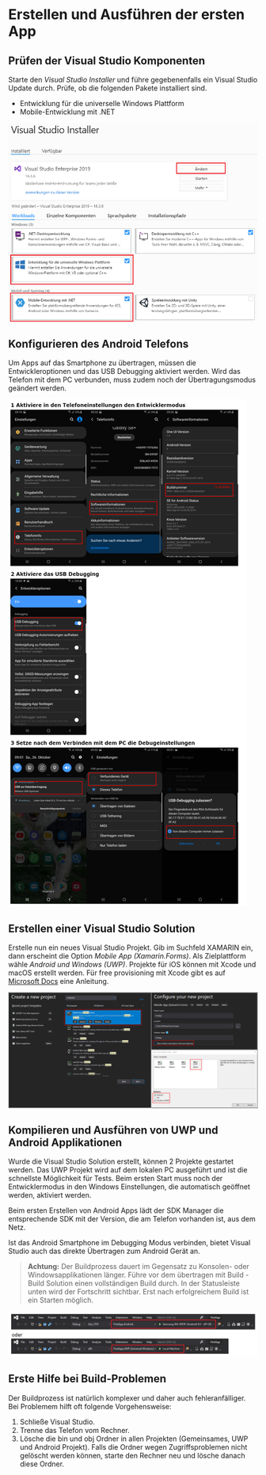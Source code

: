 # Erstellen und Ausführen der ersten App

## Prüfen der Visual Studio Komponenten
Starte den *Visual Studio Installer* und führe gegebenenfalls ein Visual Studio Update durch.
Prüfe, ob die folgenden Pakete installiert sind. 
- Entwicklung für die universelle Windows Plattform
- Mobile-Entwicklung mit .NET

![](vs_installer.png)

## Konfigurieren des Android Telefons
Um Apps auf das Smartphone zu übertragen, müssen die Entwickleroptionen und das USB Debugging aktiviert
werden. Wird das Telefon mit dem PC verbunden, muss zudem noch der Übertragungsmodus geändert werden.

![](android_config.png)

## Erstellen einer Visual Studio Solution
Erstelle nun ein neues Visual Studio Projekt. Gib im Suchfeld XAMARIN ein, dann erscheint die Option
*Mobile App (Xamarin.Forms)*. Als Zielplattform wähle *Android und Windows (UWP)*. Projekte für iOS können
mit Xcode und macOS erstellt werden. Für free provisioning mit Xcode gibt es auf 
[Microsoft Docs](https://docs.microsoft.com/en-us/xamarin/ios/get-started/installation/device-provisioning/free-provisioning?tabs=windows)
eine Anleitung.

![](create_solution.png)

## Kompilieren und Ausführen von UWP und Android Applikationen
Wurde die Visual Studio Solution erstellt, können 2 Projekte gestartet werden. Das UWP Projekt wird
auf dem lokalen PC ausgeführt und ist die schnellste Möglichkeit für Tests. Beim ersten Start muss
noch der Entwicklermodus in den Windows Einstellungen, die automatisch geöffnet werden, aktiviert werden.

Beim ersten Erstellen von Android Apps lädt der SDK Manager die entsprechende SDK mit der Version, die
am Telefon vorhanden ist, aus dem Netz.

Ist das Android Smartphone im Debugging Modus verbinden, bietet Visual Studio auch das direkte Übertragen
zum Android Gerät an.

> **Achtung:** Der Buildprozess dauert im Gegensatz zu Konsolen- oder Windowsapplikationen länger. Führe
> vor dem übertragen mit Build - Build Solution einen vollständigen Build durch. In der Statusleiste unten
> wird der Fortschritt sichtbar. Erst nach erfolgreichem Build ist ein Starten möglich.

![](run_project.png)

## Erste Hilfe bei Build-Problemen
Der Buildprozess ist natürlich komplexer und daher auch fehleranfälliger. Bei Problemem hilft oft folgende
Vorgehensweise:
1. Schließe Visual Studio.
1. Trenne das Telefon vom Rechner.
1. Lösche die bin und obj Ordner in allen Projekten (Gemeinsames, UWP und Android Projekt). Falls die
   Ordner wegen Zugriffsproblemen nicht gelöscht werden können, starte den Rechner neu und lösche danach
   diese Ordner.

